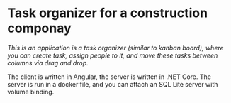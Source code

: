 # Task organizer for a construction componay

_This is an application is a task organizer (similar to kanban board), where you can create task, assign people to it, and move these tasks between columns via drag and drop._

The client is written in Angular, the server is written in .NET Core. The server is run in a docker file, and you can attach an SQL Lite server with volume binding.
